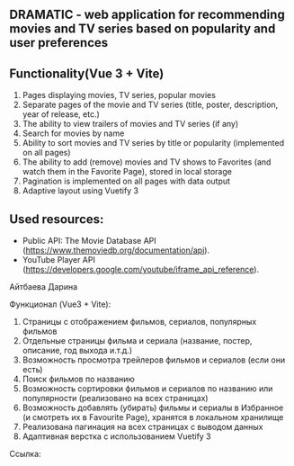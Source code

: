 ## DRAMATIC - web application for recommending movies and TV series based on popularity and user preferences

## Functionality(Vue 3 + Vite)
1. Pages displaying movies, TV series, popular movies
2. Separate pages of the movie and TV series (title, poster, description, year of release, etc.)
3. The ability to view trailers of movies and TV series (if any)
4. Search for movies by name
5. Ability to sort movies and TV series by title or popularity (implemented on all pages)
6. The ability to add (remove) movies and TV shows to Favorites (and watch them in the Favorite Page), stored in local storage
7. Pagination is implemented on all pages with data output
8. Adaptive layout using Vuetify 3

## Used resources:
- Public API: The Movie Database API (https://www.themoviedb.org/documentation/api). 
- YouTube Player API (https://developers.google.com/youtube/iframe_api_reference).

Айтбаева Дарина

Функционал (Vue3 + Vite):
1. Страницы с отображением фильмов, сериалов, популярных фильмов
2. Отдельные страницы фильма и сериала (название, постер, описание, год выхода и.т.д.)
3. Возможность просмотра трейлеров фильмов и сериалов (если они есть)
4. Поиск фильмов по названию
5. Возможность сортировки фильмов и сериалов по названию или популярности (реализовано на всех страницах) 
6. Возможность добавлять (убирать) фильмы и сериалы в Избранное (и смотреть их в Favourite Page), хранятся в локальном хранилище
7. Реализована пагинация на всех страницах с выводом данных
8. Адаптивная верстка с использованием Vuetify 3

Ссылка:
